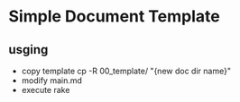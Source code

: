 # Simple Document Template

## usging
+ copy template
   cp -R 00_template/ "{new doc dir name}"
+ modify main.md
+ execute rake
